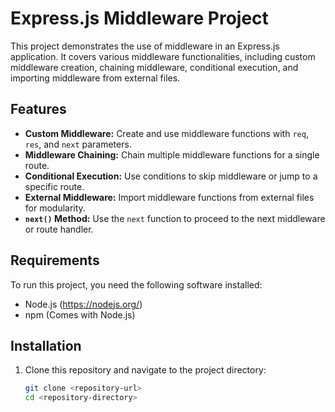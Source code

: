 # Express.js Middleware Project

This project demonstrates the use of middleware in an Express.js application. It covers various middleware functionalities, including custom middleware creation, chaining middleware, conditional execution, and importing middleware from external files.

## Features

- **Custom Middleware:** Create and use middleware functions with `req`, `res`, and `next` parameters.
- **Middleware Chaining:** Chain multiple middleware functions for a single route.
- **Conditional Execution:** Use conditions to skip middleware or jump to a specific route.
- **External Middleware:** Import middleware functions from external files for modularity.
- **`next()` Method:** Use the `next` function to proceed to the next middleware or route handler.

## Requirements

To run this project, you need the following software installed:
- Node.js (https://nodejs.org/)
- npm (Comes with Node.js)

## Installation

1. Clone this repository and navigate to the project directory:
   ```bash
   git clone <repository-url>
   cd <repository-directory>
